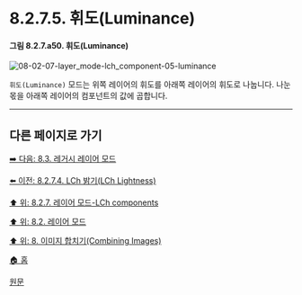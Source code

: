 # 8.2.7.5. 휘도(Luminance)

#### 그림 8.2.7.a50. 휘도(Luminance)
![08-02-07-layer_mode-lch_component-05-luminance](https://github.com/wonder13662/gimp/assets/15767104/bb450a4a-aac8-468f-880f-ff8fd1626805)

`휘도(Luminance)` 모드는 위쪽 레이어의 휘도를 아래쪽 레이어의 휘도로 나눕니다. 나눈 몫을 아래쪽 레이어의 컴포넌트의 값에 곱합니다.

[comment]: <> (TODO 실제 사용 사례에 대해서 내용 추가해야 함. 어디에 쓰는걸까?)

***

## 다른 페이지로 가기

[➡️ 다음: 8.3. 레거시 레이어 모드](./08-03-00-legacy-layer-modes.md)

[⬅️ 이전: 8.2.7.4. LCh 밝기(LCh Lightness)](./08-02-07-04-lch_lightness.md)

[⬆️ 위: 8.2.7. 레이어 모드-LCh components](./08-02-07-00-lch-components-layer-modes.md)

[⬆️ 위: 8.2. 레이어 모드](./08-02-00-layer_modes.md)

[⬆️ 위: 8. 이미지 합치기(Combining Images)](./08-00-combining-images.md)

[🏠 홈](./00-home.md)

[원문](https://docs.gimp.org/2.10/ko/layer-mode-group-lch.html#layer-mode-luminance)
